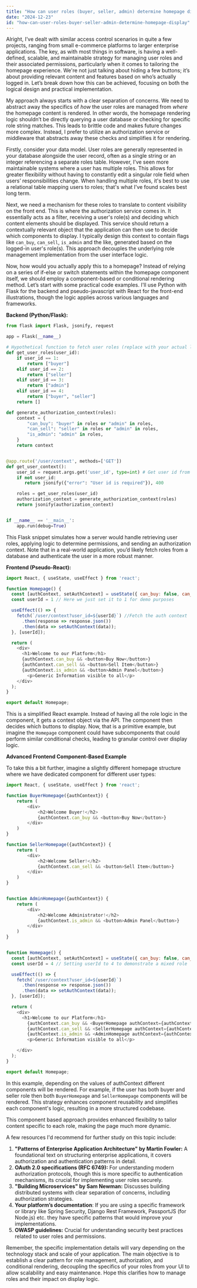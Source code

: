 ```yaml
---
title: "How can user roles (buyer, seller, admin) determine homepage display?"
date: "2024-12-23"
id: "how-can-user-roles-buyer-seller-admin-determine-homepage-display"
---
```


Alright,  I’ve dealt with similar access control scenarios in quite a few projects, ranging from small e-commerce platforms to larger enterprise applications. The key, as with most things in software, is having a well-defined, scalable, and maintainable strategy for managing user roles and their associated permissions, particularly when it comes to tailoring the homepage experience. We're not just talking about hiding a few buttons; it’s about providing relevant content and features based on who’s actually logged in. Let’s break down how this can be achieved, focusing on both the logical design and practical implementation.

My approach always starts with a clear separation of concerns. We need to abstract away the specifics of *how* the user roles are managed from *where* the homepage content is rendered. In other words, the homepage rendering logic shouldn’t be directly querying a user database or checking for specific role string matches. This leads to brittle code and makes future changes more complex. Instead, I prefer to utilize an authorization service or middleware that abstracts away these checks and simplifies it for rendering.

Firstly, consider your data model. User roles are generally represented in your database alongside the user record, often as a single string or an integer referencing a separate roles table. However, I’ve seen more maintainable systems where a user has multiple roles. This allows for greater flexibility without having to constantly edit a singular role field when users’ responsibilities change. When handling multiple roles, it's best to use a relational table mapping users to roles; that's what I’ve found scales best long term.

Next, we need a mechanism for these roles to translate to content visibility on the front end. This is where the authorization service comes in. It essentially acts as a filter, receiving a user's role(s) and deciding which content elements should be displayed. This service should return a contextually relevant object that the application can then use to decide which components to display. I typically design this context to contain flags like `can_buy`, `can_sell`, `is_admin` and the like, generated based on the logged-in user's role(s). This approach decouples the underlying role management implementation from the user interface logic.

Now, how would you actually apply this to a homepage? Instead of relying on a series of if-else or switch statements within the homepage component itself, we should employ a component-based or conditional rendering method. Let’s start with some practical code examples. I'll use Python with Flask for the backend and pseudo-javascript with React for the front-end illustrations, though the logic applies across various languages and frameworks.

**Backend (Python/Flask):**

```python
from flask import Flask, jsonify, request

app = Flask(__name__)

# Hypothetical function to fetch user roles (replace with your actual logic)
def get_user_roles(user_id):
    if user_id == 1:
        return ["buyer"]
    elif user_id == 2:
        return ["seller"]
    elif user_id == 3:
        return ["admin"]
    elif user_id == 4:
        return ["buyer", "seller"]
    return []

def generate_authorization_context(roles):
    context = {
        "can_buy": "buyer" in roles or "admin" in roles,
        "can_sell": "seller" in roles or "admin" in roles,
        "is_admin": "admin" in roles,
    }
    return context


@app.route('/user/context', methods=['GET'])
def get_user_context():
    user_id = request.args.get('user_id', type=int) # Get user id from the request, this is for simplification, normally the auth logic is handled different.
    if not user_id:
       return jsonify({"error": "User id is required"}), 400

    roles = get_user_roles(user_id)
    authorization_context = generate_authorization_context(roles)
    return jsonify(authorization_context)


if __name__ == '__main__':
    app.run(debug=True)

```

This Flask snippet simulates how a server would handle retrieving user roles, applying logic to determine permissions, and sending an authorization context. Note that in a real-world application, you’d likely fetch roles from a database and authenticate the user in a more robust manner.

**Frontend (Pseudo-React):**

```javascript
import React, { useState, useEffect } from 'react';

function Homepage() {
  const [authContext, setAuthContext] = useState({ can_buy: false, can_sell: false, is_admin: false }); // Assume we're setting up a initial default value
  const userId = 1 // Here we just set it to 1 for demo purposes

  useEffect(() => {
    fetch(`/user/context?user_id=${userId}`) //Fetch the auth context
      .then(response => response.json())
      .then(data => setAuthContext(data));
  }, [userId]);

  return (
    <div>
      <h1>Welcome to our Platform</h1>
      {authContext.can_buy && <button>Buy Now</button>}
      {authContext.can_sell && <button>Sell Item</button>}
      {authContext.is_admin && <button>Admin Panel</button>}
        <p>Generic Information visible to all</p>
    </div>
  );
}

export default Homepage;
```

This is a simplified React example. Instead of having all the role logic in the component, it gets a context object via the API. The component then decides which buttons to display. Now, that is a primitive example, but imagine the `Homepage` component could have subcomponents that could perform similar conditional checks, leading to granular control over display logic.

**Advanced Frontend Component-Based Example**

To take this a bit further, imagine a slightly different homepage structure where we have dedicated component for different user types:

```javascript
import React, { useState, useEffect } from 'react';

function BuyerHomepage({authContext}) {
    return (
        <div>
            <h2>Welcome Buyer!</h2>
            {authContext.can_buy && <button>Buy Now</button>}
        </div>
    )
}

function SellerHomepage({authContext}) {
    return (
        <div>
            <h2>Welcome Seller!</h2>
            {authContext.can_sell && <button>Sell Item</button>}
        </div>
    )
}


function AdminHomepage({authContext}) {
    return (
        <div>
            <h2>Welcome Administrator!</h2>
            {authContext.is_admin && <button>Admin Panel</button>}
        </div>
    )
}


function Homepage() {
  const [authContext, setAuthContext] = useState({ can_buy: false, can_sell: false, is_admin: false });
  const userId = 4 // Setting userId to 4 to demonstrate a mixed role

  useEffect(() => {
    fetch(`/user/context?user_id=${userId}`)
      .then(response => response.json())
      .then(data => setAuthContext(data));
  }, [userId]);

  return (
    <div>
      <h1>Welcome to our Platform</h1>
        {authContext.can_buy && <BuyerHomepage authContext={authContext} />}
        {authContext.can_sell && <SellerHomepage authContext={authContext} />}
        {authContext.is_admin && <AdminHomepage authContext={authContext} />}
        <p>Generic Information visible to all</p>

    </div>
  );
}

export default Homepage;

```

In this example, depending on the values of authContext different components will be rendered. For example, if the user has both buyer and seller role then both `BuyerHomepage` and `SellerHomepage` components will be rendered. This strategy enhances component reusability and simplifies each component's logic, resulting in a more structured codebase.

This component based approach provides enhanced flexibility to tailor content specific to each role, making the page much more dynamic.

A few resources I'd recommend for further study on this topic include:

1.  **"Patterns of Enterprise Application Architecture" by Martin Fowler:** A foundational text on structuring enterprise applications, it covers authorization and authentication patterns in detail.
2.  **OAuth 2.0 specifications (RFC 6749):** For understanding modern authorization protocols, though this is more specific to authentication mechanisms, its crucial for implementing user roles securely.
3.  **"Building Microservices" by Sam Newman:** Discusses building distributed systems with clear separation of concerns, including authorization strategies.
4.  **Your platform’s documentation**: If you are using a specific framework or library like Spring Security, Django Rest Framework, PassportJS (for Node.js) etc. they have specific patterns that would improve your implementations.
5.  **OWASP guidelines:** Crucial for understanding security best practices related to user roles and permissions.

Remember, the specific implementation details will vary depending on the technology stack and scale of your application. The main objective is to establish a clear pattern for role management, authorization, and conditional rendering, decoupling the specifics of your roles from your UI to allow scalability and easy maintenance. Hope this clarifies how to manage roles and their impact on display logic.
